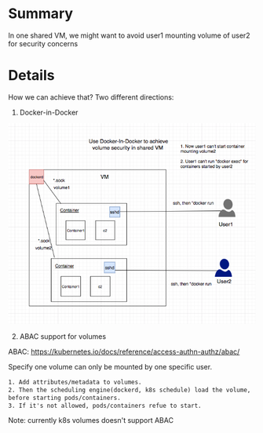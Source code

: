 # Summary
In one shared VM, we might want to avoid user1 mounting volume of user2 for security concerns

# Details
How we can achieve that? Two different directions:

1. Docker-in-Docker

![../../images/docker-volume.png](../../images/docker-volume.png)

2. ABAC support for volumes

ABAC: https://kubernetes.io/docs/reference/access-authn-authz/abac/

Specify one volume can only be mounted by one specific user.
```
1. Add attributes/metadata to volumes.
2. Then the scheduling engine(dockerd, k8s schedule) load the volume, before starting pods/containers.
3. If it's not allowed, pods/containers refue to start.
```

Note: currently k8s volumes doesn't support ABAC
